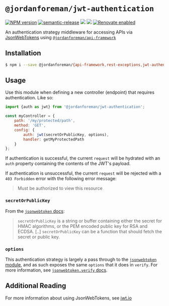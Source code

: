 # `@jordanforeman/jwt-authentication`

<span class="badge-npmversion"><a href="https://www.npmjs.com/package/@jordanforeman/jwt-authentication" title="View this project on NPM"><img src="https://img.shields.io/npm/v/@jordanforeman/jwt-authentication.svg" alt="NPM version" /></a></span>
[![semantic-release](https://img.shields.io/badge/%20%20%F0%9F%93%A6%F0%9F%9A%80-semantic--release-e10079.svg)](https://github.com/semantic-release/semantic-release)
![](https://github.com/JordanForeman/authentication-strategies/workflows/Semantic%20Release/badge.svg)
![](https://github.com/JordanForeman/authentication-strategies/workflows/PR%20Verify/badge.svg)
[![Renovate enabled](https://img.shields.io/badge/renovate-enabled-brightgreen.svg)](https://renovatebot.com/)

An authentication strategy middleware for accessing APIs via [JsonWebTokens](https://jwt.io/) using [`@jordanforeman/api-framework`](https://github.com/jordanforeman/api-framework)

## Installation

```bash
$ npm i --save @jordanforeman/{api-framework,rest-exceptions,jwt-authentication} --save-exact
```

## Usage

Use this module when defining a new controller (endpoint) that requires authentication. Like so:

```js
import {auth as jwt} from '@jordanforeman/jwt-authentication';

const myController = {
    path: '/my/protected/path',
    method: 'GET',
    config: {
        auth: jwt(secretOrPublicKey, options),
        handler: getMyProtectedPath
    }
};
```

If authentication is successful, the current `request` will be hydrated with an `auth` property containing the contents of the JWT's payload. 

If authentication is unsuccessful, the current `request` will be rejected with a `403 Forbidden` error with the following error message:

> Must be authorized to view this resource

### `secretOrPublicKey`

From the [`jsonwebtoken` docs](https://www.npmjs.com/package/jsonwebtoken#jwtverifytoken-secretorpublickey-options-callback):

> `secretOrPublicKey` is a string or buffer containing either the secret for HMAC algorithms, or the PEM encoded public key for RSA and ECDSA. [..] `secretOrPublicKey` can be a function that should fetch the secret or public key.

### `options`

This authentication strategy is largely a pass through to the [`jsonwebtoken` module](https://www.npmjs.com/package/jsonwebtoken), and as such exposes the same `options` that it does in `verify`. For more information, see [`jsonwebtoken.verify` docs](https://www.npmjs.com/package/jsonwebtoken#jwtverifytoken-secretorpublickey-options-callback).

## Additional Reading

For more information about using JsonWebTokens, see [jwt.io](https://jwt.io)
